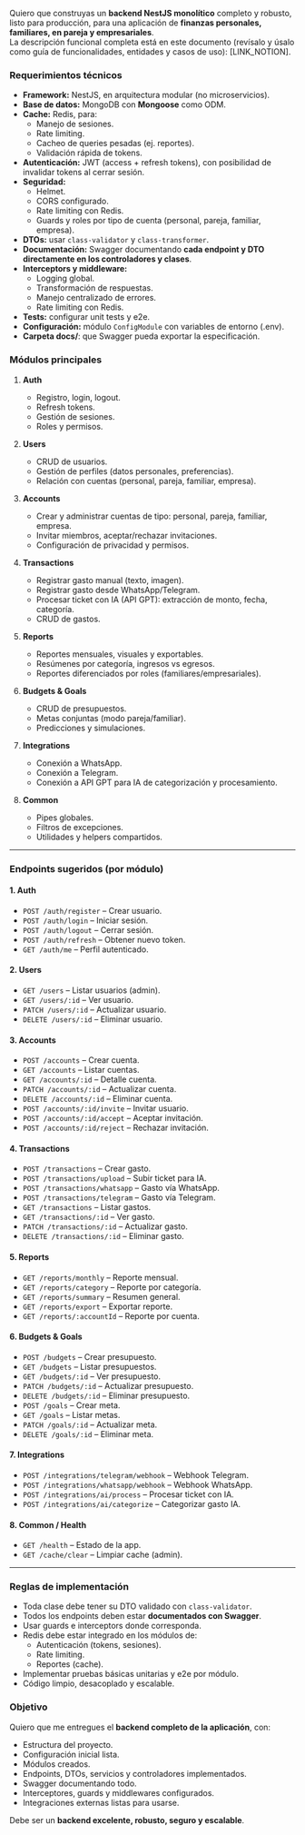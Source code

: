 Quiero que construyas un **backend NestJS monolítico** completo y robusto, listo para producción, para una aplicación de **finanzas personales, familiares, en pareja y empresariales**.  
La descripción funcional completa está en este documento (revísalo y úsalo como guía de funcionalidades, entidades y casos de uso): [LINK_NOTION].

### Requerimientos técnicos

- **Framework:** NestJS, en arquitectura modular (no microservicios).
- **Base de datos:** MongoDB con **Mongoose** como ODM.
- **Cache:** Redis, para:
  - Manejo de sesiones.
  - Rate limiting.
  - Cacheo de queries pesadas (ej. reportes).
  - Validación rápida de tokens.
- **Autenticación:** JWT (access + refresh tokens), con posibilidad de invalidar tokens al cerrar sesión.
- **Seguridad:**
  - Helmet.
  - CORS configurado.
  - Rate limiting con Redis.
  - Guards y roles por tipo de cuenta (personal, pareja, familiar, empresa).
- **DTOs:** usar `class-validator` y `class-transformer`.
- **Documentación:** Swagger documentando **cada endpoint y DTO directamente en los controladores y clases**.
- **Interceptors y middleware:**
  - Logging global.
  - Transformación de respuestas.
  - Manejo centralizado de errores.
  - Rate limiting con Redis.
- **Tests:** configurar unit tests y e2e.
- **Configuración:** módulo `ConfigModule` con variables de entorno (.env).
- **Carpeta docs/**: que Swagger pueda exportar la especificación.

### Módulos principales

1. **Auth**
   - Registro, login, logout.
   - Refresh tokens.
   - Gestión de sesiones.
   - Roles y permisos.

2. **Users**
   - CRUD de usuarios.
   - Gestión de perfiles (datos personales, preferencias).
   - Relación con cuentas (personal, pareja, familiar, empresa).

3. **Accounts**
   - Crear y administrar cuentas de tipo: personal, pareja, familiar, empresa.
   - Invitar miembros, aceptar/rechazar invitaciones.
   - Configuración de privacidad y permisos.

4. **Transactions**
   - Registrar gasto manual (texto, imagen).
   - Registrar gasto desde WhatsApp/Telegram.
   - Procesar ticket con IA (API GPT): extracción de monto, fecha, categoría.
   - CRUD de gastos.

5. **Reports**
   - Reportes mensuales, visuales y exportables.
   - Resúmenes por categoría, ingresos vs egresos.
   - Reportes diferenciados por roles (familiares/empresariales).

6. **Budgets & Goals**
   - CRUD de presupuestos.
   - Metas conjuntas (modo pareja/familiar).
   - Predicciones y simulaciones.

7. **Integrations**
   - Conexión a WhatsApp.
   - Conexión a Telegram.
   - Conexión a API GPT para IA de categorización y procesamiento.

8. **Common**
   - Pipes globales.
   - Filtros de excepciones.
   - Utilidades y helpers compartidos.

---

### Endpoints sugeridos (por módulo)

#### 1. Auth

- `POST /auth/register` – Crear usuario.
- `POST /auth/login` – Iniciar sesión.
- `POST /auth/logout` – Cerrar sesión.
- `POST /auth/refresh` – Obtener nuevo token.
- `GET /auth/me` – Perfil autenticado.

#### 2. Users

- `GET /users` – Listar usuarios (admin).
- `GET /users/:id` – Ver usuario.
- `PATCH /users/:id` – Actualizar usuario.
- `DELETE /users/:id` – Eliminar usuario.

#### 3. Accounts

- `POST /accounts` – Crear cuenta.
- `GET /accounts` – Listar cuentas.
- `GET /accounts/:id` – Detalle cuenta.
- `PATCH /accounts/:id` – Actualizar cuenta.
- `DELETE /accounts/:id` – Eliminar cuenta.
- `POST /accounts/:id/invite` – Invitar usuario.
- `POST /accounts/:id/accept` – Aceptar invitación.
- `POST /accounts/:id/reject` – Rechazar invitación.

#### 4. Transactions

- `POST /transactions` – Crear gasto.
- `POST /transactions/upload` – Subir ticket para IA.
- `POST /transactions/whatsapp` – Gasto vía WhatsApp.
- `POST /transactions/telegram` – Gasto vía Telegram.
- `GET /transactions` – Listar gastos.
- `GET /transactions/:id` – Ver gasto.
- `PATCH /transactions/:id` – Actualizar gasto.
- `DELETE /transactions/:id` – Eliminar gasto.

#### 5. Reports

- `GET /reports/monthly` – Reporte mensual.
- `GET /reports/category` – Reporte por categoría.
- `GET /reports/summary` – Resumen general.
- `GET /reports/export` – Exportar reporte.
- `GET /reports/:accountId` – Reporte por cuenta.

#### 6. Budgets & Goals

- `POST /budgets` – Crear presupuesto.
- `GET /budgets` – Listar presupuestos.
- `GET /budgets/:id` – Ver presupuesto.
- `PATCH /budgets/:id` – Actualizar presupuesto.
- `DELETE /budgets/:id` – Eliminar presupuesto.
- `POST /goals` – Crear meta.
- `GET /goals` – Listar metas.
- `PATCH /goals/:id` – Actualizar meta.
- `DELETE /goals/:id` – Eliminar meta.

#### 7. Integrations

- `POST /integrations/telegram/webhook` – Webhook Telegram.
- `POST /integrations/whatsapp/webhook` – Webhook WhatsApp.
- `POST /integrations/ai/process` – Procesar ticket con IA.
- `POST /integrations/ai/categorize` – Categorizar gasto IA.

#### 8. Common / Health

- `GET /health` – Estado de la app.
- `GET /cache/clear` – Limpiar cache (admin).

---

### Reglas de implementación

- Toda clase debe tener su DTO validado con `class-validator`.
- Todos los endpoints deben estar **documentados con Swagger**.
- Usar guards e interceptors donde corresponda.
- Redis debe estar integrado en los módulos de:
  - Autenticación (tokens, sesiones).
  - Rate limiting.
  - Reportes (cache).
- Implementar pruebas básicas unitarias y e2e por módulo.
- Código limpio, desacoplado y escalable.

### Objetivo

Quiero que me entregues el **backend completo de la aplicación**, con:

- Estructura del proyecto.
- Configuración inicial lista.
- Módulos creados.
- Endpoints, DTOs, servicios y controladores implementados.
- Swagger documentando todo.
- Interceptores, guards y middlewares configurados.
- Integraciones externas listas para usarse.

Debe ser un **backend excelente, robusto, seguro y escalable**.
